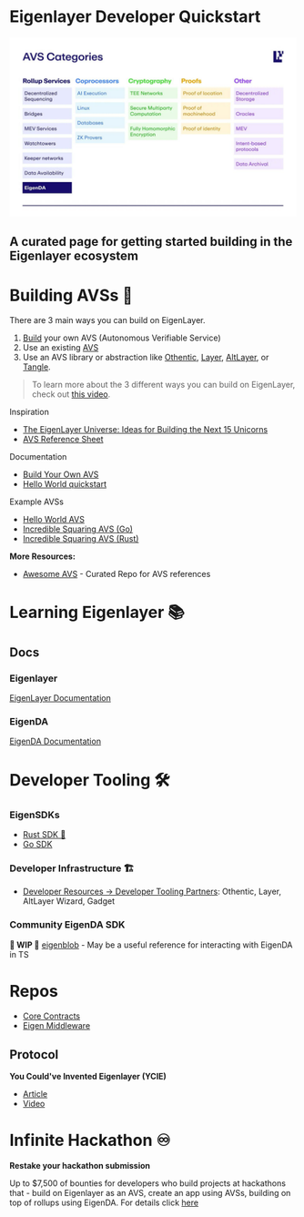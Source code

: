 # Eigenlayer Developer Quickstart

![Alt text](/images/AVS_Categories.jpeg)
## A curated page for getting started building in the Eigenlayer ecosystem

# Building AVSs 🔨

There are 3 main ways you can build on EigenLayer.

1. [Build](https://docs.eigenlayer.xyz/developers/Concepts/avs-developer-guide) your own AVS (Autonomous Verifiable Service)
2. Use an existing [AVS](https://avsecosystem.eigenlayer.xyz/)
3. Use an AVS library or abstraction like [Othentic](https://www.othentic.xyz/), [Layer](https://www.layer.xyz/), [AltLayer](https://www.altlayer.io/), or [Tangle](https://docs.tangle.tools/developers/eigenlayer-avs/overview).

> To learn more about the 3 different ways you can build on EigenLayer, check out [this video](https://www.youtube.com/watch?v=spTi45zV8e4).

Inspiration
- [The EigenLayer Universe: Ideas for Building the Next 15 Unicorns](https://www.blog.eigenlayer.xyz/eigenlayer-universe-15-unicorn-ideas/)
- [AVS Reference Sheet](https://docs.google.com/spreadsheets/d/1kk5SSoFfQ9DEiBYbn7eLhvxipp4ls9FZ/edit?gid=1999268996#gid=1999268996)

Documentation
- [Build Your Own AVS](https://docs.eigenlayer.xyz/developers/how-to-build-an-avs)
- [Hello World quickstart](https://docs.eigenlayer.xyz/developers/quickstart)

Example AVSs
- [Hello World AVS](https://github.com/Layr-Labs/hello-world-avs)
- [Incredible Squaring AVS (Go)](https://github.com/Layr-Labs/incredible-squaring-avs)
- [Incredible Squaring AVS (Rust)](https://github.com/Layr-Labs/incredible-squaring-avs-rs)

**More Resources:**
- [Awesome AVS](https://github.com/Layr-Labs/awesome-avs) - Curated Repo for AVS references

# Learning Eigenlayer 📚
## Docs
### Eigenlayer
[EigenLayer Documentation](https://docs.eigenlayer.xyz/)

### EigenDA
[EigenDA Documentation](https://docs.eigenda.xyz/overview)

# Developer Tooling 🛠️

### EigenSDKs
- [Rust SDK 🦀](https://github.com/Layr-Labs/eigensdk-rs)
- [Go SDK](https://github.com/Layr-Labs/eigensdk-go)

### Developer Infrastructure 🏗️
- [Developer Resources -> Developer Tooling Partners](https://docs.eigenlayer.xyz/developers/resources#developer-tooling): Othentic, Layer, AltLayer Wizard, Gadget

### Community EigenDA SDK
**🚧 WIP 🚧**
[eigenblob](https://github.com/jbrower95/eigenblob) - May be a useful reference for interacting with EigenDA in TS

# Repos
- [Core Contracts](https://github.com/Layr-Labs/eigenlayer-contracts/tree/dev/docs)
- [Eigen Middleware](https://github.com/Layr-Labs/eigenlayer-middleware)

## Protocol
**You Could've Invented Eigenlayer (YCIE)**
- [Article](https://blog.eigenlayer.xyz/ycie/)
- [Video](https://youtube.com/watch?v=oYrsbfGIFeU)

# Infinite Hackathon ♾️
**Restake your hackathon submission**

Up to $7,500 of bounties for developers who build projects at hackathons that - build on Eigenlayer as an AVS, create an app using AVSs, building on top of rollups using EigenDA.
For details click [here](https://docs.eigenlayer.xyz/eigenlayer/resources/infinite-hackathon)
